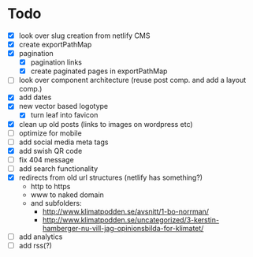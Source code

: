 # Todo

- [x] look over slug creation from netlify CMS
- [x] create exportPathMap
- [x] pagination
  - [x] pagination links
  - [x] create paginated pages in exportPathMap
- [ ] look over component architecture (reuse post comp. and add a layout comp.)
- [x] add dates
- [x] new vector based logotype
  - [x] turn leaf into favicon
- [x] clean up old posts (links to images on wordpress etc)
- [ ] optimize for mobile
- [ ] add social media meta tags
- [x] add swish QR code
- [ ] fix 404 message
- [ ] add search functionality
- [x] redirects from old url structures (netlify has something?)
  - http to https
  - www to naked domain
  - and subfolders:
    - http://www.klimatpodden.se/avsnitt/1-bo-norrman/
    - http://www.klimatpodden.se/uncategorized/3-kerstin-hamberger-nu-vill-jag-opinionsbilda-for-klimatet/
- [ ] add analytics
- [ ] add rss(?)

